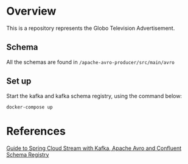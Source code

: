 # Overview

This is a repository represents the Globo Television Advertisement.

## Schema

All the schemas are found in `/apache-avro-producer/src/main/avro`

## Set up

Start the kafka and kafka schema registry, using the command below:

`docker-compose up`

# References

[Guide to Spring Cloud Stream with Kafka, Apache Avro and Confluent Schema Registry](https://www.baeldung.com/spring-cloud-stream-kafka-avro-confluent)